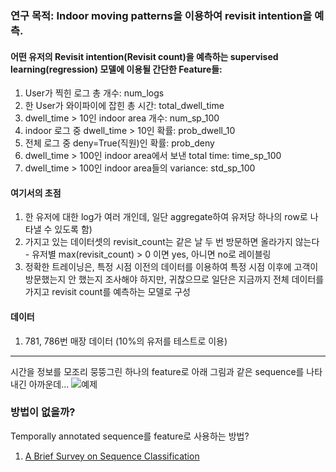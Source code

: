 ### 연구 목적: Indoor moving patterns을 이용하여 revisit intention을 예측.


 
#### 어떤 유저의 Revisit intention(Revisit count)을 예측하는 supervised learning(regression) 모델에 이용될 간단한 Feature들:
1. User가 찍힌 로그 총 개수: num_logs
2. 한 User가 와이파이에 잡힌 총 시간: total_dwell_time
3. dwell_time > 10인 indoor area 개수: num_sp_100
4. indoor 로그 중 dwell_time > 10인 확률: prob_dwell_10
5. 전체 로그 중 deny=True(직원)인 확률: prob_deny
6. dwell_time > 100인 indoor area에서 보낸 total time: time_sp_100
7. dwell_time > 100인 indoor area들의 variance: std_sp_100



#### 여기서의 초점
1. 한 유저에 대한 log가 여러 개인데, 일단 aggregate하여 유저당 하나의 row로 나타낼 수 있도록 함)
2. 가지고 있는 데이터셋의 revisit_count는 같은 날 두 번 방문하면 올라가지 않는다 - 유저별 max(revisit_count) > 0 이면 yes, 아니면 no로 레이블링
3. 정확한 트레이닝은, 특정 시점 이전의 데이터를 이용하여 특정 시점 이후에 고객이 방문했는지 안 했는지 조사해야 하지만, 귀찮으므로 일단은 지금까지 전체 데이터를 가지고 revisit count를 예측하는 모델로 구성



#### 데이터 
1. 781, 786번 매장 데이터 (10%의 유저를 테스트로 이용)



---


시간을 정보를 모조리 뭉뚱그린 하나의 feature로 아래 그림과 같은 sequence를 나타내긴 아까운데...
![예제](../notebook/20160830_223133_HDR.jpg)

### 방법이 없을까?
Temporally annotated sequence를 feature로 사용하는 방법?

1. [A Brief Survey on Sequence Classification](../documents/Sequence_Classification.pdf)